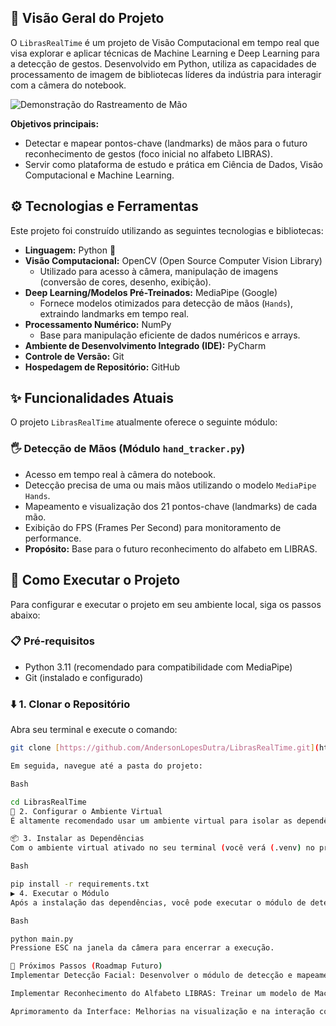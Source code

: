 ## 🚀 Visão Geral do Projeto

O `LibrasRealTime` é um projeto de Visão Computacional em tempo real que visa explorar e aplicar técnicas de Machine Learning e Deep Learning para a detecção de gestos. Desenvolvido em Python, utiliza as capacidades de processamento de imagem de bibliotecas líderes da indústria para interagir com a câmera do notebook.

![Demonstração do Rastreamento de Mão](LandsMarck%20Mão.gif)

**Objetivos principais:**
* Detectar e mapear pontos-chave (landmarks) de mãos para o futuro reconhecimento de gestos (foco inicial no alfabeto LIBRAS).
* Servir como plataforma de estudo e prática em Ciência de Dados, Visão Computacional e Machine Learning.

## ⚙️ Tecnologias e Ferramentas

Este projeto foi construído utilizando as seguintes tecnologias e bibliotecas:

* **Linguagem:** Python 🐍
* **Visão Computacional:** OpenCV (Open Source Computer Vision Library)
    * Utilizado para acesso à câmera, manipulação de imagens (conversão de cores, desenho, exibição).
* **Deep Learning/Modelos Pré-Treinados:** MediaPipe (Google)
    * Fornece modelos otimizados para detecção de mãos (`Hands`), extraindo landmarks em tempo real.
* **Processamento Numérico:** NumPy
    * Base para manipulação eficiente de dados numéricos e arrays.
* **Ambiente de Desenvolvimento Integrado (IDE):** PyCharm
* **Controle de Versão:** Git
* **Hospedagem de Repositório:** GitHub

## ✨ Funcionalidades Atuais

O projeto `LibrasRealTime` atualmente oferece o seguinte módulo:

### 🖐️ Detecção de Mãos (Módulo `hand_tracker.py`)
* Acesso em tempo real à câmera do notebook.
* Detecção precisa de uma ou mais mãos utilizando o modelo `MediaPipe Hands`.
* Mapeamento e visualização dos 21 pontos-chave (landmarks) de cada mão.
* Exibição do FPS (Frames Per Second) para monitoramento de performance.
* **Propósito:** Base para o futuro reconhecimento do alfabeto em LIBRAS.

## 🚀 Como Executar o Projeto

Para configurar e executar o projeto em seu ambiente local, siga os passos abaixo:

### 📋 Pré-requisitos
* Python 3.11 (recomendado para compatibilidade com MediaPipe)
* Git (instalado e configurado)

### ⬇️ 1. Clonar o Repositório

Abra seu terminal e execute o comando:
```bash
git clone [https://github.com/AndersonLopesDutra/LibrasRealTime.git](https://github.com/AndersonLopesDutra/LibrasRealTime.git)

Em seguida, navegue até a pasta do projeto:

Bash

cd LibrasRealTime
🐍 2. Configurar o Ambiente Virtual
É altamente recomendado usar um ambiente virtual para isolar as dependências do projeto. Se estiver usando o PyCharm, ele pode ser configurado em File -> Settings -> Project -> Python Interpreter.

📦 3. Instalar as Dependências
Com o ambiente virtual ativado no seu terminal (você verá (.venv) no prompt), instale todas as bibliotecas necessárias com um único comando:

Bash

pip install -r requirements.txt
▶️ 4. Executar o Módulo
Após a instalação das dependências, você pode executar o módulo de detecção de mãos:

Bash

python main.py
Pressione ESC na janela da câmera para encerrar a execução.

🎯 Próximos Passos (Roadmap Futuro)
Implementar Detecção Facial: Desenvolver o módulo de detecção e mapeamento do rosto em uma branch separada.

Implementar Reconhecimento do Alfabeto LIBRAS: Treinar um modelo de Machine Learning (classificador) para identificar as letras do alfabeto.

Aprimoramento da Interface: Melhorias na visualização e na interação com o usuário.
